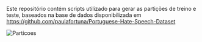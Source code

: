 Este repositório contém scripts utilizado para gerar as partições de treino e teste, baseados na base de dados disponibilizada em https://github.com/paulafortuna/Portuguese-Hate-Speech-Dataset

![Particoes](https://github.com/user-attachments/assets/b3efd3eb-8b77-42c8-8c40-7b90d9fef00b)
